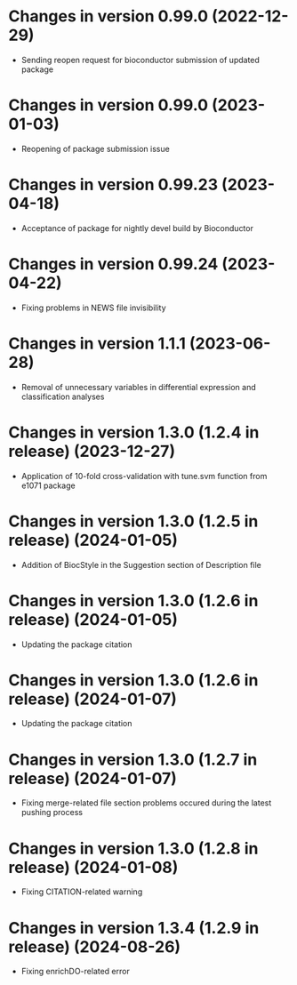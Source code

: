 # Changes in version 0.99.0 (2022-12-29)
+ Sending reopen request for bioconductor submission of updated package

# Changes in version 0.99.0 (2023-01-03)
+ Reopening of package submission issue

# Changes in version 0.99.23 (2023-04-18)
+ Acceptance of package for nightly devel build by Bioconductor

# Changes in version 0.99.24 (2023-04-22)
+ Fixing problems in NEWS file invisibility

# Changes in version 1.1.1 (2023-06-28)
+ Removal of unnecessary variables in differential expression and classification analyses

# Changes in version 1.3.0 (1.2.4 in release) (2023-12-27)
+ Application of 10-fold cross-validation with tune.svm function from e1071 package 

# Changes in version 1.3.0 (1.2.5 in release) (2024-01-05)
+ Addition of BiocStyle in the Suggestion section of Description file

# Changes in version 1.3.0 (1.2.6 in release) (2024-01-05)
+ Updating the package citation

# Changes in version 1.3.0 (1.2.6 in release) (2024-01-07)
+ Updating the package citation

# Changes in version 1.3.0 (1.2.7 in release) (2024-01-07)
+ Fixing merge-related file section problems occured during the latest pushing process

# Changes in version 1.3.0 (1.2.8 in release) (2024-01-08)
+ Fixing CITATION-related warning

# Changes in version 1.3.4 (1.2.9 in release) (2024-08-26)
+ Fixing enrichDO-related error

